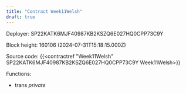 ```yaml
---
title: "Contract Week11Welsh"
draft: true
---
```

Deployer: SP22KATK6MJF40987KB2KSZQ6E027HQ0CPP73C9Y


 



Block height: 160106 (2024-07-31T15:18:15.000Z)

Source code: {{<contractref "Week11Welsh" SP22KATK6MJF40987KB2KSZQ6E027HQ0CPP73C9Y Week11Welsh>}}

Functions:

* trans _private_
